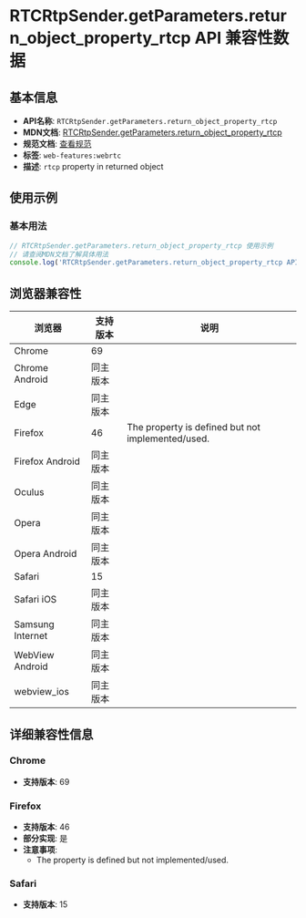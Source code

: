 # RTCRtpSender.getParameters.return_object_property_rtcp API 兼容性数据

## 基本信息

- **API名称**: `RTCRtpSender.getParameters.return_object_property_rtcp`
- **MDN文档**: [RTCRtpSender.getParameters.return_object_property_rtcp](https://developer.mozilla.org/docs/Web/API/RTCRtpSender/getParameters#rtcp)
- **规范文档**: [查看规范](https://w3c.github.io/webrtc-pc/#dom-rtcrtpparameters-rtcp)
- **标签**: `web-features:webrtc`
- **描述**: `rtcp` property in returned object

## 使用示例

### 基本用法

```javascript
// RTCRtpSender.getParameters.return_object_property_rtcp 使用示例
// 请查阅MDN文档了解具体用法
console.log('RTCRtpSender.getParameters.return_object_property_rtcp API');
```

## 浏览器兼容性

| 浏览器 | 支持版本 | 说明 |
|--------|----------|------|
| Chrome | 69 |  |
| Chrome Android | 同主版本 |  |
| Edge | 同主版本 |  |
| Firefox | 46 | The property is defined but not implemented/used. |
| Firefox Android | 同主版本 |  |
| Oculus | 同主版本 |  |
| Opera | 同主版本 |  |
| Opera Android | 同主版本 |  |
| Safari | 15 |  |
| Safari iOS | 同主版本 |  |
| Samsung Internet | 同主版本 |  |
| WebView Android | 同主版本 |  |
| webview_ios | 同主版本 |  |

## 详细兼容性信息

### Chrome

- **支持版本**: 69

### Firefox

- **支持版本**: 46
- **部分实现**: 是
- **注意事项**:
  - The property is defined but not implemented/used.

### Safari

- **支持版本**: 15

